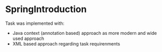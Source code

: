 # SpringIntroduction

Task was implemented with:
* Java context (annotation based) approach as more modern and wide used approach
* XML based approach regarding task requirenments
